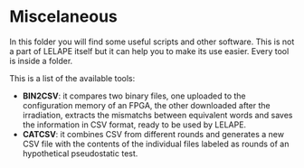 # Miscelaneous
In this folder you will find some useful scripts and other software. This is not a part of LELAPE itself but it can help you to make its use easier. Every tool is inside a folder.

This is a list of the available tools:

* __BIN2CSV__: it compares two binary files, one uploaded to the configuration memory of an FPGA, the other downloaded after the irradiation, extracts the mismatchs between equivalent words and saves the information in CSV format, ready to be used by LELAPE. 
* __CATCSV__: it combines CSV from different rounds and generates a new CSV file with the contents of the individual files labeled as rounds of an hypothetical pseudostatic test.